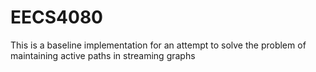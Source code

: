 # EECS4080
This is a baseline implementation for an attempt to solve the problem of maintaining active paths in streaming graphs
